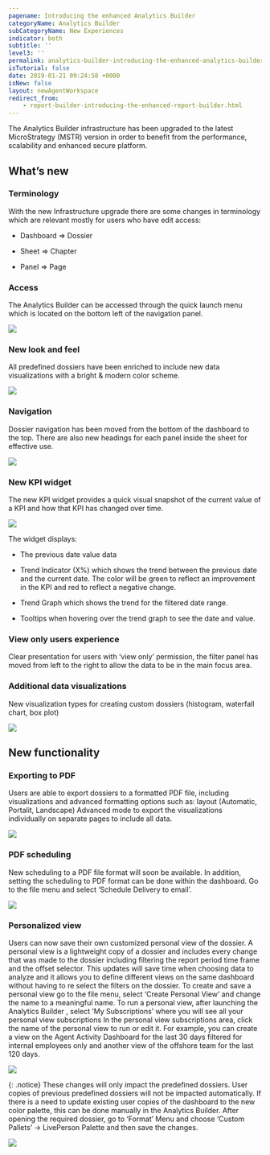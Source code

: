 ```yaml
---
pagename: Introducing the enhanced Analytics Builder
categoryName: Analytics Builder
subCategoryName: New Experiences
indicator: both
subtitle: ''
level3: ''
permalink: analytics-builder-introducing-the-enhanced-analytics-builder.html
isTutorial: false
date: 2019-01-21 09:24:58 +0000
isNew: false
layout: newAgentWorkspace
redirect_from:
    - report-builder-introducing-the-enhanced-report-builder.html
---
```


The Analytics Builder infrastructure has been upgraded to the latest MicroStrategy (MSTR) version in order to benefit from the performance, scalability and enhanced secure platform.

## What’s new

### Terminology

With the new Infrastructure upgrade there are some changes in terminology which are relevant mostly for users who have edit access:

* Dashboard ⇒ Dossier

* Sheet ⇒ Chapter

* Panel ⇒ Page

### Access
The Analytics Builder can be accessed through the quick launch menu which is located on the bottom left of the navigation panel.

![](img/access.png)

### New look and feel

All predefined dossiers have been enriched to include new data visualizations with a bright & modern color scheme.

![](img/new-look-and-feel.png)

### Navigation
Dossier navigation has been moved from the bottom of the dashboard to the top. There are also new headings for each panel inside the sheet for effective use.

![](img/navigation.png)

### New KPI widget
The new KPI widget provides a quick visual snapshot of the current value of a KPI and how that KPI has changed over time.

![](img/new-kpi-widget.png)

The widget displays:

* The previous date value data

* Trend Indicator (X%) which shows the trend between the previous date and the current date. The color will be green to reflect an improvement in the KPI and  red to reflect a negative change.

* Trend Graph which shows the trend for the filtered date range.

* Tooltips when hovering over the trend graph to see the date and value.

### View only users experience
Clear presentation for users with ‘view only’ permission, the filter panel has moved from left to the right to allow the data to be in the main focus area.

### Additional data visualizations
New visualization types for creating custom dossiers (histogram, waterfall chart, box plot)

![](img/additional-data.png)

## New functionality

### Exporting to PDF
Users are able to export dossiers to a formatted PDF file, including visualizations and advanced formatting options such as:
layout (Automatic, Portalit, Landscape)
Advanced mode to export the visualizations individually on separate pages to include all data.

![](img/export-to-pdf.png)

### PDF scheduling
New scheduling to a PDF file format will soon be available. In addition, setting the scheduling to PDF format can be done within the dashboard. Go to the file menu and select ‘Schedule Delivery to email’.

![](img/pdf-scheduling.png)

### Personalized view
Users can now save their own customized personal view of the dossier. A personal view is a lightweight copy of a dossier and includes every change that was made to the dossier including filtering the report period time frame and the offset selector. This updates will save time when choosing data to analyze and it allows you to define different views on the same dashboard without having to re select the filters on the dossier.
To create and save a personal view go to the file menu, select ‘Create Personal View’ and change the name to a meaningful name.
To run a personal view, after launching the Analytics Builder , select ‘My Subscriptions’ where you will see all your personal view subscriptions
In the personal view subscriptions area, click the name of the personal view to run or edit it.
For example, you can create a view on the Agent Activity Dashboard for the last 30 days filtered for internal employees only and another view of the offshore team for the last 120 days.

![](img/personalized-view.png)

{: .notice}
These changes will only impact the predefined dossiers. User copies of previous predefined  dossiers will not be impacted automatically. If there is a need to update existing user copies of the dashboard to the new color palette, this can be done manually in the Analytics Builder. After opening the required dossier, go to ‘Format’ Menu and choose ‘Custom Pallets’ -> LivePerson Palette and then save the changes.

![](img/pallete.png)
